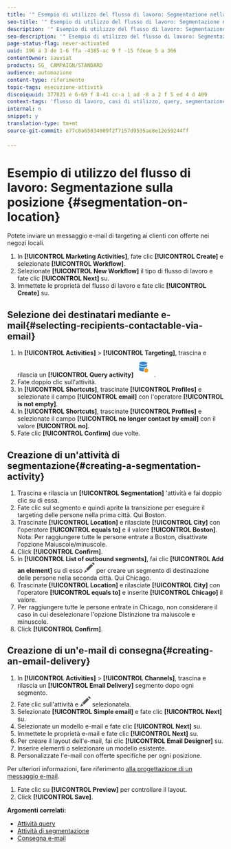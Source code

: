 ```yaml
---
title: '" Esempio di utilizzo del flusso di lavoro: Segmentazione nella posizione "'
seo-title: '" Esempio di utilizzo del flusso di lavoro: Segmentazione nella posizione "'
description: '" Esempio di utilizzo del flusso di lavoro: Segmentazione nella posizione "'
seo-description: '" Esempio di utilizzo del flusso di lavoro: Segmentazione nella posizione "'
page-status-flag: never-activated
uuid: 396 a 3 de 1-6 ffa -4385-ac 9 f -15 fdeae 5 a 366
contentOwner: sauviat
products: SG_ CAMPAIGN/STANDARD
audience: automazione
content-type: riferimento
topic-tags: esecuzione-attività
discoiquuid: 377821 e 6-69 f 8-41 cc-a 1 ad -8 a 2 f 5 ed 4 d 409
context-tags: 'flusso di lavoro, casi di utilizzo, query, segmentazione, consegna '
internal: n
snippet: y
translation-type: tm+mt
source-git-commit: e77c8a65834009f2f7157d9535ae8e12e59244ff

---
```



# Esempio di utilizzo del flusso di lavoro: Segmentazione sulla posizione {#segmentation-on-location}

Potete inviare un messaggio e-mail di targeting ai clienti con offerte nei negozi locali.

1. In **[!UICONTROL Marketing Activities]**, fate clic **[!UICONTROL Create]** e selezionate **[!UICONTROL Workflow]**.
1. Selezionate **[!UICONTROL New Workflow]** il tipo di flusso di lavoro e fate clic **[!UICONTROL Next]** su.
1. Immettete le proprietà del flusso di lavoro e fate clic **[!UICONTROL Create]** su.

## Selezione dei destinatari mediante e-mail{#selecting-recipients-contactable-via-email}

1. In **[!UICONTROL Activities]** &gt; **[!UICONTROL Targeting]**, trascina e rilascia un **[!UICONTROL Query activity]**![](assets/query.png).
1. Fate doppio clic sull'attività.
1. In **[!UICONTROL Shortcuts]**, trascinate **[!UICONTROL Profiles]** e selezionate il campo **[!UICONTROL email]** con l'operatore **[!UICONTROL is not empty]**.
1. In **[!UICONTROL Shortcuts]**, trascinate **[!UICONTROL Profiles]** e selezionate il campo **[!UICONTROL no longer contact by email]** con il valore **[!UICONTROL no]**.
1. Fate clic **[!UICONTROL Confirm]** due volte.

## Creazione di un'attività di segmentazione{#creating-a-segmentation-activity}

1. Trascina e rilascia un **[!UICONTROL Segmentation]** 'attività e fai doppio clic su di essa.
1. Fate clic sul segmento e quindi aprite la transizione per eseguire il targeting delle persone nella prima città. Qui Boston.
1. Trascinate **[!UICONTROL Location]** e rilasciate **[!UICONTROL City]** con l'operatore **[!UICONTROL equals to]** e il valore **[!UICONTROL Boston]**.
Nota: Per raggiungere tutte le persone entrate a Boston, disattivate l'opzione Maiuscole/minuscole.
1. Click **[!UICONTROL Confirm]**.
1. In **[!UICONTROL List of outbound segments]**, fai clic **[!UICONTROL Add an element]** su di esso ![](assets/edit_darkgrey-24px.png) per creare un segmento di destinazione delle persone nella seconda città. Qui Chicago.
1. Trascinate **[!UICONTROL Location]** e rilasciate **[!UICONTROL City]** con l'operatore **[!UICONTROL equals to]** e inserite **[!UICONTROL Chicago]** il valore.
1. Per raggiungere tutte le persone entrate in Chicago, non considerare il caso in cui deselezionare l'opzione Distinzione tra maiuscole e minuscole.
1. Click **[!UICONTROL Confirm]**.

## Creazione di un'e-mail di consegna{#creating-an-email-delivery}

1. In **[!UICONTROL Activities]** &gt; **[!UICONTROL Channels]**, trascina e rilascia un **[!UICONTROL Email Delivery]** segmento dopo ogni segmento.
1. Fate clic sull'attività e ![](assets/edit_darkgrey-24px.png) selezionatela.
1. Selezionate **[!UICONTROL Simple email]** e fate clic **[!UICONTROL Next]** su.
1. Selezionate un modello e-mail e fate clic **[!UICONTROL Next]** su.
1. Immettete le proprietà e-mail e fate clic **[!UICONTROL Next]** su.
1. Per creare il layout dell'e-mail, fai clic **[!UICONTROL Email Designer]** su.
1. Inserire elementi o selezionare un modello esistente.
1. Personalizzate l'e-mail con offerte specifiche per ogni posizione.

Per ulteriori informazioni, fare riferimento [alla progettazione di un messaggio e-mail](../../designing/using/about-email-content-design.md#designing-an-email-content-from-scratch).

1. Fate clic su **[!UICONTROL Preview]** per controllare il layout.
1. Click **[!UICONTROL Save]**.

**Argomenti correlati:**

* [Attività query](../../automating/using/query.md)
* [Attività di segmentazione](../../automating/using/segmentation.md)
* [Consegna e-mail](../../automating/using/email-delivery.md)
